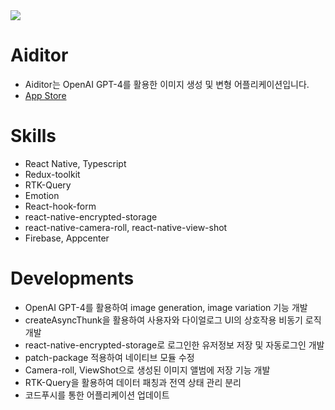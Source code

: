 <img src="https://img1.daumcdn.net/thumb/R1280x0/?scode=mtistory2&fname=https%3A%2F%2Fblog.kakaocdn.net%2Fdn%2F2sOZp%2FbtsJ4Psrm3V%2FTP5gVY5G3fxsY5adHZGjC0%2Fimg.png">


# Aiditor
- Aiditor는 OpenAI GPT-4를 활용한 이미지 생성 및 변형 어플리케이션입니다.
- [App Store](https://apps.apple.com/kr/app/aiditor-ai-image-editor/id6446832840)


# Skills
- React Native, Typescript
- Redux-toolkit
- RTK-Query
- Emotion
- React-hook-form
- react-native-encrypted-storage
- react-native-camera-roll, react-native-view-shot
- Firebase, Appcenter


# Developments
- OpenAI GPT-4를 활용하여 image generation, image variation 기능 개발
- createAsyncThunk을 활용하여 사용자와 다이얼로그 UI의 상호작용 비동기 로직 개발
- react-native-encrypted-storage로 로그인한 유저정보 저장 및 자동로그인 개발
- patch-package 적용하여 네이티브 모듈 수정
- Camera-roll, ViewShot으로 생성된 이미지 앨범에 저장 기능 개발
- RTK-Query을 활용하여 데이터 패칭과 전역 상태 관리 분리
- 코드푸시를 통한 어플리케이션 업데이트
